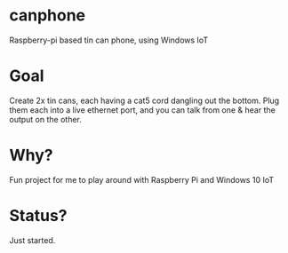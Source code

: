 # canphone
Raspberry-pi based tin can phone, using Windows IoT

# Goal
Create 2x tin cans, each having a cat5 cord dangling out the bottom.
Plug them each into a live ethernet port, and you can talk from one & hear the output on the other.

# Why?
Fun project for me to play around with Raspberry Pi and Windows 10 IoT

# Status?
Just started.
